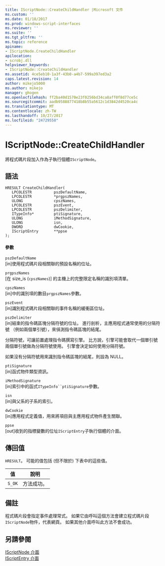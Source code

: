 ```yaml
---
title: IScriptNode::CreateChildHandler |Microsoft 文件
ms.custom: ''
ms.date: 01/18/2017
ms.prod: windows-script-interfaces
ms.reviewer: ''
ms.suite: ''
ms.tgt_pltfrm: ''
ms.topic: reference
apiname:
- IScriptNode.CreateChildHandler
apilocation:
- scrobj.dll
helpviewer_keywords:
- IScriptNode::CreateChildHandler
ms.assetid: 4ce5eb10-1a3f-43b0-a4b7-599a397ed3a2
caps.latest.revision: 14
author: mikejo5000
ms.author: mikejo
manager: ghogen
ms.openlocfilehash: ff2ba40d1570e23f0256bd34ca8aff0f8d77ce5c
ms.sourcegitcommit: aadb9588877418b8b55a5612c1d3842d4520ca4c
ms.translationtype: MT
ms.contentlocale: zh-TW
ms.lasthandoff: 10/27/2017
ms.locfileid: "24729558"
---
```

# <a name="iscriptnodecreatechildhandler"></a>IScriptNode::CreateChildHandler
將程式碼片段加入作為子執行個體`IScriptNode`。  
  
## <a name="syntax"></a>語法  
  
```  
HRESULT CreateChildHandler(  
   LPCOLESTR          pszDefaultName,  
   LPCOLESTR          *prgpszNames,  
   ULONG              cpszNames,  
   LPCOLESTR          pszEvent,  
   LPCOLESTR          pszDelimiter,  
   ITypeInfo*         ptiSignature,  
   ULONG              iMethodSignature,  
   ULONG              isn,  
   DWORD              dwCookie,  
   IScriptEntry       **ppse  
);  
```  
  
#### <a name="parameters"></a>參數  
 `pszDefaultName`  
 [in]使用程式碼片段相關聯的預設名稱的位址。  
  
 `prgpszNames`  
 [在 size_is (`cpszNames`)] 的主機上的完整限定名稱的識別項清單。  
  
 `cpszNames`  
 [in]中的識別項的數目`prgpszNames`參數。  
  
 `pszEvent`  
 [in]識別程式碼片段相關聯的事件名稱的緩衝區位址。  
  
 `pszDelimiter`  
 [in]結束的指令碼區塊分隔符號的位址。 進行剖析，主應用程式通常使用的分隔符號 （例如兩個單引號），來偵測指令碼區塊的結尾。  
  
 分隔符號，可讓前置處理指令碼撰寫引擎。 比方說，引擎可能會取代一個單引號兩個單引號做為分隔符號使用。 引擎會決定如何使用分隔符號。  
  
 如果沒有分隔符號用來識別指令碼區塊的結尾，則設為 NULL。  
  
 `ptiSignature`  
 [in]函式物件類型資訊。  
  
 `iMethodSignature`  
 [in]索引中的函式`ITypeInfo``ptiSignature`參數。  
  
 `isn`  
 [in]與父系的子系的索引。  
  
 `dwCookie`  
 [in]應用程式定義值，用來將項目與主應用程式物件產生關聯。  
  
 `ppse`  
 [out]收到的指標變數的位址`IScriptEntry`子執行個體的介面。  
  
## <a name="return-value"></a>傳回值  
 `HRESULT`。 可能的值包括 (但不限於) 下表中的這些值。  
  
|值|說明|  
|-----------|-----------------|  
|`S_OK`|方法成功。|  
  
## <a name="remarks"></a>備註  
 程式碼片段會指定事件處理常式。 如果它由呼叫這個方法會建立程式碼片段`IScriptNode`物件，代表網頁。 如果其他介面呼叫此方法不會成功。  
  
## <a name="see-also"></a>另請參閱  
 [IScriptNode 介面](../../winscript/reference/iscriptnode-interface.md)   
 [IScriptEntry 介面](../../winscript/reference/iscriptentry-interface.md)